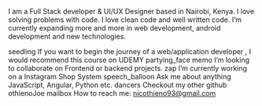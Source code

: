 I am a Full Stack developer & UI/UX Designer based in Nairobi, Kenya. I love solving problems with code. I love clean code and well written code. I’m currently expanding more and more in web development, android development and new technologies.

seedling If you want to begin the journey of a web/application developer , I would recommend this course on UDEMY partying_face
memo I’m looking to collaborate on Frontend or backend projects.
zap I’m currently working on a Instagram Shop System
speech_balloon Ask me about anything JavaScript, Angular, Python etc.
dancers Checkout my other github othienoJoe
mailbox How to reach me: nicothieno93@gmail.com

